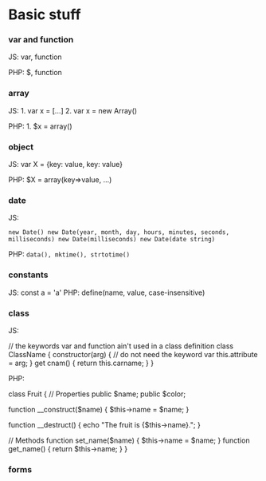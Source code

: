 # Basic stuff

### var and function
JS: var, function

PHP: $, function

### array
JS: 1. var x = [...] 2. var x = new Array()

PHP: 1. $x = array()

### object
JS: var X = {key: value, key: value}

PHP: $X = array(key=>value, ...)

### date
JS:

`new Date()
new Date(year, month, day, hours, minutes, seconds, milliseconds)
new Date(milliseconds)
new Date(date string)
`


PHP:
`data(), mktime(), strtotime()`

### constants
JS: const a = 'a'
PHP: define(name, value, case-insensitive)



### class
JS:

// the keywords var and function ain't used in a class definition
class ClassName {
  constructor(arg) {
    // do not need the keyword var
    this.attribute = arg;
    }
  get cnam() {
      return this.carname;
    }
}


PHP:

class Fruit {
  // Properties
  public $name;
  public $color;

  function __construct($name) {
    $this->name = $name;
  }

  function __destruct() {
    echo "The fruit is {$this->name}.";
  }

  // Methods
  function set_name($name) {
    $this->name = $name;
  }
  function get_name() {
    return $this->name;
  }
}

### forms
